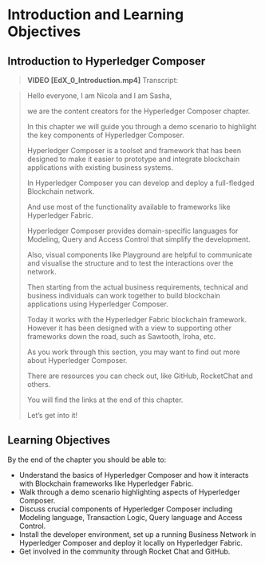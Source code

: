# Introduction and Learning Objectives

<!-- TAB 1 -->
## Introduction to Hyperledger Composer

> **VIDEO [EdX_0_Introduction.mp4]**
> Transcript:

> Hello everyone, I am Nicola and I am Sasha,
> 
> we are the content creators for the Hyperledger Composer chapter.
> 
> In this chapter we will guide you through a demo scenario to highlight the key components of Hyperledger Composer.
> 
> Hyperledger Composer is a toolset and framework that has been designed to make it easier to prototype and integrate blockchain applications with existing business systems.
> 
> In Hyperledger Composer you can develop and deploy a full-fledged Blockchain network.
> 
> And use most of the functionality available to frameworks like Hyperledger Fabric.
> 
> Hyperledger Composer provides domain-specific languages for Modeling, Query and Access Control that simplify the development.
> 
> Also, visual components like Playground are helpful to communicate and visualise the structure and to test the interactions over the network.
> 
> Then starting from the actual business requirements, technical and business individuals can work together to build blockchain applications using Hyperledger Composer.
> 
> Today it works with the Hyperledger Fabric blockchain framework. However it has been designed with a view to supporting other frameworks down the road, such as Sawtooth, Iroha, etc.
> 
> As you work through this section, you may want to find out more about Hyperledger Composer.
> 
> There are resources you can check out, like GitHub, RocketChat and others.
> 
> You will find the links at the end of this chapter.
> 
> Let’s get into it!

<!-- TAB 2 -->
## Learning Objectives

By the end of the chapter you should be able to:

- Understand the basics of Hyperledger Composer and how it interacts with Blockchain frameworks like Hyperledger Fabric.
- Walk through a demo scenario highlighting aspects of Hyperledger Composer.
- Discuss crucial components of Hyperledger Composer including Modeling language, Transaction Logic, Query language and Access Control.
- Install the developer environment, set up a running Business Network in Hyperledger Composer and deploy it locally on Hyperledger Fabric.
- Get involved in the community through Rocket Chat and GitHub.